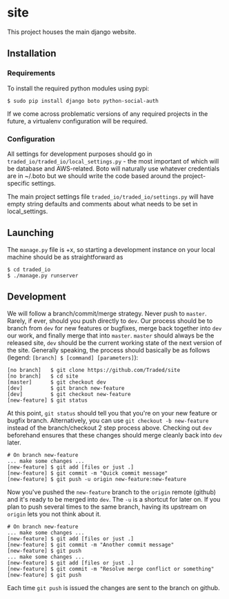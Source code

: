 # site

This project houses the main django website.

## Installation

### Requirements

To install the required python modules using pypi:
    
    $ sudo pip install django boto python-social-auth

If we come across problematic versions of any required projects in the future, a virtualenv configuration will be required.

### Configuration

All settings for development purposes should go in `traded_io/traded_io/local_settings.py` - the most important of which will be database and AWS-related.  Boto will naturally use whatever credentials are in ~/.boto but we should write the code based around the project-specific settings.

The main project settings file `traded_io/traded_io/settings.py` will have empty string defaults and comments about what needs to be set in local_settings.

## Launching

The `manage.py` file is +x, so starting a development instance on your local machine should be as straightforward as

    $ cd traded_io
    $ ./manage.py runserver

## Development

We will follow a branch/commit/merge strategy.  Never push to `master`.  Rarely, if ever, should you push directly to `dev`.  Our process should be to branch from `dev` for new features or bugfixes, merge back together into `dev` our work, and finally merge that into `master`.  `master` should always be the released site, `dev` should be the current working state of the next version of the site.  Generally speaking, the process should basically be as follows (legend: `[branch] $ [command] [parameters]`):

    [no branch]   $ git clone https://github.com/Traded/site
    [no branch]   $ cd site
    [master]      $ git checkout dev
    [dev]         $ git branch new-feature
    [dev]         $ git checkout new-feature
    [new-feature] $ git status

At this point, `git status` should tell you that you're on your new feature or bugfix branch.  Alternatively, you can use `git checkout -b new-feature` instead of the branch/checkout 2 step process above.  Checking out `dev` beforehand ensures that these changes should merge cleanly back into `dev` later.

    # On branch new-feature
    ... make some changes ...
    [new-feature] $ git add [files or just .]
    [new-feature] $ git commit -m "Quick commit message"
    [new-feature] $ git push -u origin new-feature:new-feature

Now you've pushed the `new-feature` branch to the `origin` remote (github) and it's ready to be merged into `dev`.  The `-u` is a shortcut for later on.  If you plan to push several times to the same branch, having its upstream on `origin` lets you not think about it. 

    # On branch new-feature
    ... make some changes ...
    [new-feature] $ git add [files or just .]
    [new-feature] $ git commit -m "Another commit message"
    [new-feature] $ git push
    ... make some changes ...
    [new-feature] $ git add [files or just .]
    [new-feature] $ git commit -m "Resolve merge conflict or something"
    [new-feature] $ git push

Each time `git push` is issued the changes are sent to the branch on github.
